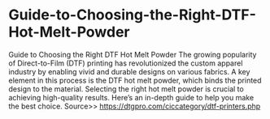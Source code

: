 # Guide-to-Choosing-the-Right-DTF-Hot-Melt-Powder
Guide to Choosing the Right DTF Hot Melt Powder
The growing popularity of Direct-to-Film (DTF) printing has revolutionized the custom apparel industry by enabling vivid and durable designs on various fabrics. A key element in this process is the DTF hot melt powder, which binds the printed design to the material. Selecting the right hot melt powder is crucial to achieving high-quality results. Here’s an in-depth guide to help you make the best choice.
Source>> https://dtgpro.com/ciccategory/dtf-printers.php
